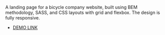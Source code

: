 A landing page for a bicycle company website, built using BEM methodology, SASS, and CSS layouts with grid and flexbox. The design is fully responsive.

- [DEMO LINK](https://Eeoneishin.github.io/MyBike-landing/)
